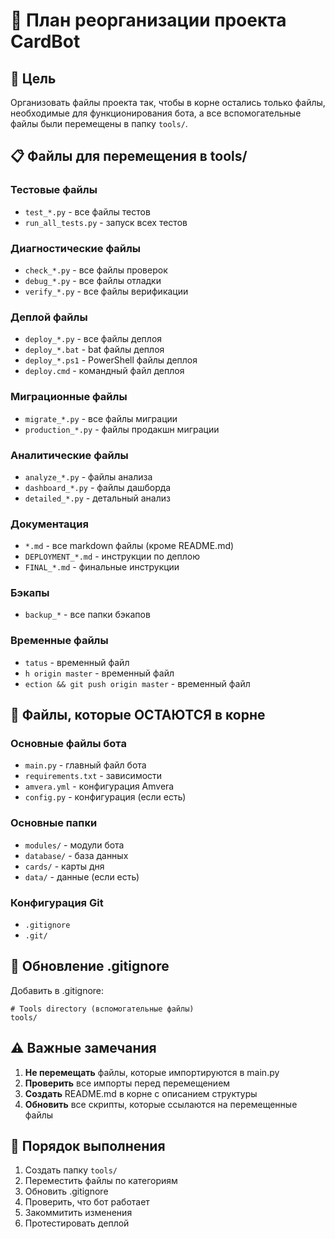 # 📁 План реорганизации проекта CardBot

## 🎯 Цель
Организовать файлы проекта так, чтобы в корне остались только файлы, необходимые для функционирования бота, а все вспомогательные файлы были перемещены в папку `tools/`.

## 📋 Файлы для перемещения в tools/

### Тестовые файлы
- `test_*.py` - все файлы тестов
- `run_all_tests.py` - запуск всех тестов

### Диагностические файлы
- `check_*.py` - все файлы проверок
- `debug_*.py` - все файлы отладки
- `verify_*.py` - все файлы верификации

### Деплой файлы
- `deploy_*.py` - все файлы деплоя
- `deploy_*.bat` - bat файлы деплоя
- `deploy_*.ps1` - PowerShell файлы деплоя
- `deploy.cmd` - командный файл деплоя

### Миграционные файлы
- `migrate_*.py` - все файлы миграции
- `production_*.py` - файлы продакшн миграции

### Аналитические файлы
- `analyze_*.py` - файлы анализа
- `dashboard_*.py` - файлы дашборда
- `detailed_*.py` - детальный анализ

### Документация
- `*.md` - все markdown файлы (кроме README.md)
- `DEPLOYMENT_*.md` - инструкции по деплою
- `FINAL_*.md` - финальные инструкции

### Бэкапы
- `backup_*` - все папки бэкапов

### Временные файлы
- `tatus` - временный файл
- `h origin master` - временный файл
- `ection && git push origin master` - временный файл

## 🚀 Файлы, которые ОСТАЮТСЯ в корне

### Основные файлы бота
- `main.py` - главный файл бота
- `requirements.txt` - зависимости
- `amvera.yml` - конфигурация Amvera
- `config.py` - конфигурация (если есть)

### Основные папки
- `modules/` - модули бота
- `database/` - база данных
- `cards/` - карты дня
- `data/` - данные (если есть)

### Конфигурация Git
- `.gitignore`
- `.git/`

## 📝 Обновление .gitignore

Добавить в .gitignore:
```
# Tools directory (вспомогательные файлы)
tools/
```

## ⚠️ Важные замечания

1. **Не перемещать** файлы, которые импортируются в main.py
2. **Проверить** все импорты перед перемещением
3. **Создать** README.md в корне с описанием структуры
4. **Обновить** все скрипты, которые ссылаются на перемещенные файлы

## 🔄 Порядок выполнения

1. Создать папку `tools/`
2. Переместить файлы по категориям
3. Обновить .gitignore
4. Проверить, что бот работает
5. Закоммитить изменения
6. Протестировать деплой
